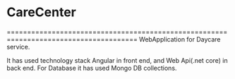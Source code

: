 # CareCenter
======================================================================================
WebApplication for Daycare service.

It has used  technology stack Angular in front end, and Web Api(.net core) in back end.
For Database it has used Mongo DB collections.

